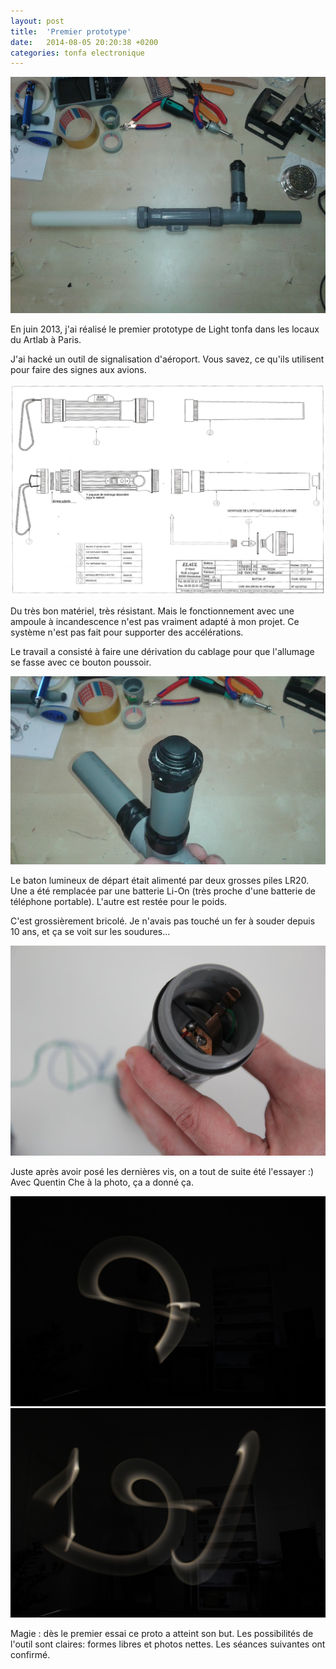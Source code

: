 ```yaml
---
layout: post
title:  'Premier prototype'
date:   2014-08-05 20:20:38 +0200
categories: tonfa electronique
---
```


<img src="/assets/images/postLT1erProto/LTpremierProto1.jpg"/>

En juin 2013, j'ai réalisé le premier prototype de Light tonfa dans les locaux du Artlab à Paris.

J'ai hacké un outil de signalisation d'aéroport. Vous savez, ce qu'ils utilisent pour faire des signes aux avions.

<!--more-->

<img src="/assets/images/postLT1erProto/schema1.jpg"/>

Du très bon matériel, très résistant. Mais le fonctionnement avec une ampoule à incandescence n'est pas vraiment adapté à mon projet. Ce système n'est pas fait pour supporter des accélérations.

Le travail a consisté à faire une dérivation du cablage pour que l'allumage se fasse avec ce bouton poussoir.

<img src="/assets/images/postLT1erProto/LTpremierProto2.jpg"/>

Le baton lumineux de départ était alimenté par deux grosses piles LR20. Une a été remplacée par une batterie Li-On (très proche d'une batterie de téléphone portable). L'autre est restée pour le poids.

C'est grossièrement bricolé. Je n'avais pas touché un fer à souder depuis 10 ans, et ça se voit sur les soudures...

<img src="/assets/images/postLT1erProto/LTpremierProto3.jpg"/>

Juste après avoir posé les dernières vis, on a tout de suite été l'essayer :) Avec Quentin Che à la photo, ça a donné ça.

<img src="/assets/images/postLT1erProto/LTpremierTest2.jpg"/>

<img src="/assets/images/postLT1erProto/LTpremierTest1.jpg"/>

Magie : dès le premier essai ce proto a atteint son but. Les possibilités de l'outil sont claires: formes libres et photos nettes. Les séances suivantes ont confirmé.
